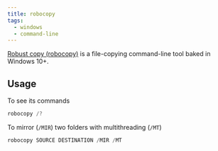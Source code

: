 ```yaml
---
title: robocopy
tags:
  - windows
  - command-line
---
```


[Robust copy (robocopy)](https://learn.microsoft.com/en-us/windows-server/administration/windows-commands/robocopy) is a file-copying command-line tool baked in Windows 10+.

## Usage

To see its commands

```powershell
robocopy /?
```

To mirror (`/MIR`) two folders with multithreading (`/MT`)

```powershell
robocopy SOURCE DESTINATION /MIR /MT
```
